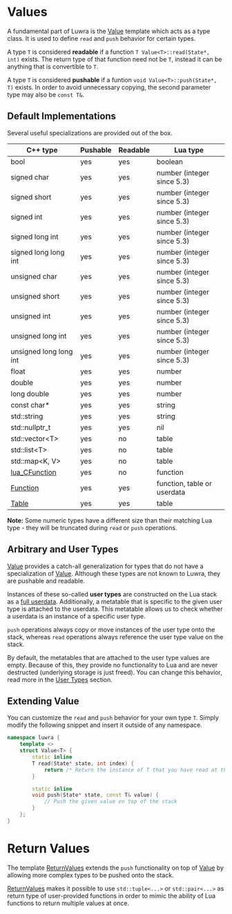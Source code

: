 # Values
A fundamental part of Luwra is the [Value][luwra-value] template which acts as a type class. It is
used to define `read` and `push` behavior for certain types.

A type `T` is considered **readable** if a function `T Value<T>::read(State*, int)` exists. The
return type of that function need not be `T`, instead it can be anything that is convertible to `T`.

A type `T` is considered **pushable** if a funtion `void Value<T>::push(State*, T)` exists. In order
to avoid unnecessary copying, the second parameter type may also be `const T&`.

## Default Implementations
Several useful specializations are provided out of the box.

C++ type                       | Pushable | Readable | Lua type
-------------------------------|----------|----------|----------------------------
bool                           | yes      | yes      | boolean
signed char                    | yes      | yes      | number (integer since 5.3)
signed short                   | yes      | yes      | number (integer since 5.3)
signed int                     | yes      | yes      | number (integer since 5.3)
signed long int                | yes      | yes      | number (integer since 5.3)
signed long long int           | yes      | yes      | number (integer since 5.3)
unsigned char                  | yes      | yes      | number (integer since 5.3)
unsigned short                 | yes      | yes      | number (integer since 5.3)
unsigned int                   | yes      | yes      | number (integer since 5.3)
unsigned long int              | yes      | yes      | number (integer since 5.3)
unsigned long long int         | yes      | yes      | number (integer since 5.3)
float                          | yes      | yes      | number
double                         | yes      | yes      | number
long double                    | yes      | yes      | number
const char*                    | yes      | yes      | string
std::string                    | yes      | yes      | string
std::nullptr_t                 | yes      | yes      | nil
std::vector&lt;T&gt;           | yes      | no       | table
std::list&lt;T&gt;             | yes      | no       | table
std::map&lt;K, V&gt;           | yes      | no       | table
[lua_CFunction][lua-cfunction] | yes      | no       | function
[Function][luwra-function]     | yes      | yes      | function, table or userdata
[Table][luwra-table]           | yes      | yes      | table

**Note:** Some numeric types have a different size than their matching Lua type - they will be
truncated during `read` or `push` operations.

## Arbitrary and User Types
[Value][luwra-value] provides a catch-all generalization for types that do not have a specialization
of [Value][luwra-value]. Although these types are not known to Luwra, they are pushable and
readable.

Instances of these so-called **user types** are constructed on the Lua stack as a
[full userdata][lua-userdata]. Additionally, a metatable that is specific to the given user type is
attached to the userdata. This metatable allows us to check whether a userdata is an instance of a
specific user type.

`push` operations always copy or move instances of the user type onto the stack, whereas `read`
operations always reference the user type value on the stack.

By default, the metatables that are attached to the user type values are empty. Because of this,
they provide no functionality to Lua and are never destructed (underlying storage is just freed).
You can change this behavior, read more in the [User Types](/usertypes) section.

## Extending Value
You can customize the `read` and `push` behavior for your own type `T`. Simply modify the following
snippet and insert it outside of any namespace.

```c++
namespace luwra {
	template <>
	struct Value<T> {
		static inline
		T read(State* state, int index) {
			return /* Return the instance of T that you have read at the given index */;
		}

		static inline
		void push(State* state, const T& value) {
			// Push the given value on top of the stack
		}
	};
}
```

# Return Values
The template [ReturnValues][luwra-returnvalue] extends the `push` functionality on top of
[Value][luwra-value] by allowing more complex types to be pushed onto the stack.

[ReturnValues][luwra-returnvalue] makes it possible to use `std::tuple<...>` or `std::pair<...>` as
return type of user-provided functions in order to mimic the ability of Lua functions to return
multiple values at once.

[luwra-value]: /reference/structluwra_1_1Value.html
[lua-cfunction]: http://www.lua.org/manual/5.3/manual.html#lua_CFunction
[luwra-function]: /reference/structluwra_1_1Function.html
[luwra-table]: /reference/structluwra_1_1Table.html
[lua-userdata]: http://www.lua.org/manual/5.3/manual.html#lua_newuserdata
[luwra-returnvalue]: /reference/structluwra_1_1ReturnValue.html
